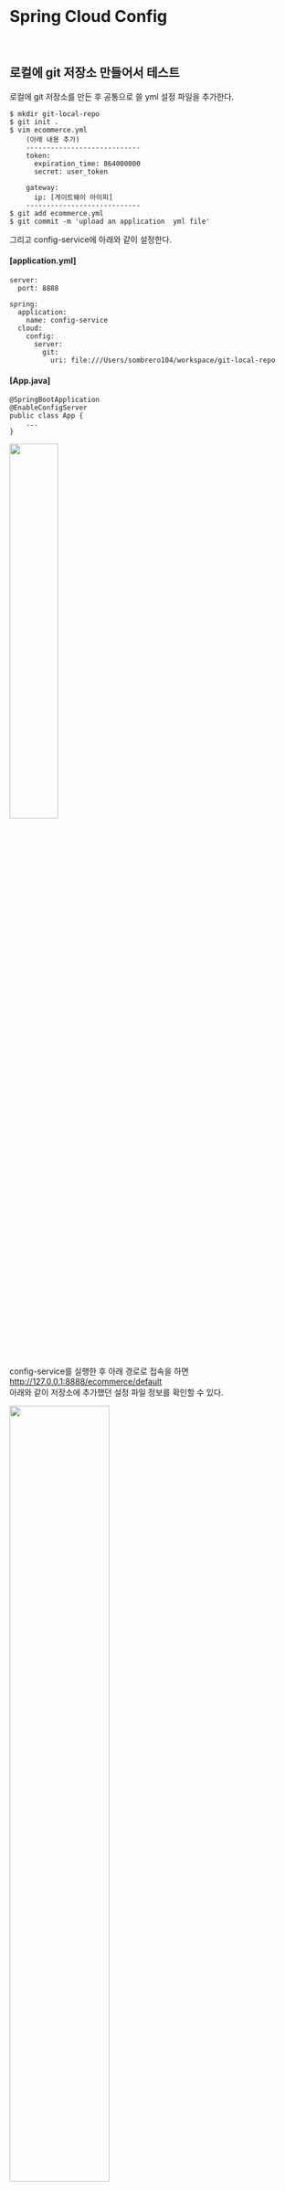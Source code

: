 <br/>

# Spring Cloud Config
<br/>

## 로컬에 git 저장소 만들어서 테스트 
로컬에 git 저장소를 만든 후 공통으로 쓸 yml 설정 파일을 추가한다. <br/>
~~~
$ mkdir git-local-repo
$ git init .
$ vim ecommerce.yml 
    (아래 내용 추가) 
    ----------------------------
    token:
      expiration_time: 864000000
      secret: user_token
    
    gateway:
      ip: [게이트웨이 아이피]
    ----------------------------
$ git add ecommerce.yml
$ git commit -m 'upload an application  yml file'
~~~

그리고 config-service에 아래와 같이 설정한다. <br/>
#### [application.yml]
~~~
server:
  port: 8888

spring:
  application:
    name: config-service
  cloud:
    config:
      server:
        git:
          uri: file:///Users/sombrero104/workspace/git-local-repo
~~~
#### [App.java]
~~~
@SpringBootApplication
@EnableConfigServer
public class App {
    ...
}
~~~

<img src="./images/git_local_repo.png" width="41%" /><br/>

config-service를 실행한 후 아래 경로로 접속을 하면 <br/>
http://127.0.0.1:8888/ecommerce/default <br/>
아래와 같이 저장소에 추가했던 설정 파일 정보를 확인할 수 있다. <br/>

<img src="./images/ecommerce_default.png" width="59%" /><br/>
<br/><br/>

## user-service 에 연동 

#### [pom.xml]
~~~
<dependency>
    <groupId>org.springframework.cloud</groupId>
    <artifactId>spring-cloud-starter-config</artifactId>
</dependency>
<dependency>
    <groupId>org.springframework.cloud</groupId>
    <artifactId>spring-cloud-starter-bootstrap</artifactId>
</dependency>
~~~

#### [bootstrap.yml]
~~~
spring:
  cloud:
    config:
      uri: http://127.0.0.1:8888
      name: ecommerce
~~~

#### [실행 결과 Bootstrap 로그]
<img src="./images/config_service_bootstrap_log.png" width="60%" /><br/>

#### [실행 결과 Config 정보 확인]
<img src="./images/config_service_test_result.png" width="60%" /><br/>
<br/><br/>

## Configuration 갱신 방법
- 서버 재기동 
- Spring Boot Actuator refresh 
    - 재기동 없이 갱신 가능 
    - Application 상태, 모니터링 
    - Metric 수집을 위한 Http End point 제공 
    - user-service에 Spring Boot Actuator 의존성 추가 <br/>
    #### [user-service - pom.xml]
    ~~~
    <dependency>
        <groupId>org.springframework.boot</groupId>
        <artifactId>spring-boot-starter-actuator</artifactId>
    </dependency>
    ~~~
    #### [user-service - application.yml]
    ~~~
      management:
        endpoints:
          web:
            exposure:
              include: refresh, health, beans, busrefresh, info, metrics, prometheus
    ~~~
    테스트를 하기 위해 공통으로 사용하는 ecommerce.yml 파일을 수정한 후 <br/>
    git-local-repo 로컬 리파지토리에 커밋한다. <br/>
    그리고 http://127.0.0.1:8000/user-service/actuator/refresh (POST) 로 요청을 보내면 <br/>
    아래와 같이 응답으로 어떤 내용이 변경되었는지 확인할 수 있으며, <br/>
    
    <img src="./images/request_actuator_refresh.png" width="50%" /><br/>
    
    user-service 를 재기동하지 않아도 해당 변경 내용이 반영된 것을 확인할 수 있다. <br/>
    
    <img src="./images/after_actuator_refresh_config.png" width="56%" /><br/>
    
    하지만 서비스 마다 refresh 를 호출해줘야 하는 번거로움이 있다. <br/>
    
- Spring Cloud Bus 사용 (위 Actuator 보다 효율적) <br/>
    - 분산 시스템의 노드를 경량 메시지 브로커와 연결
    - 상태 및 구성에 대한 변경 사항을 연결된 노드에게 전달(Broadcast)
    - Spring Cloud Bus 에 연결되어 있기만 하면 어떤 서비스라도 /busrefresh (POST) 를 호출할 경우 <br/>
        Spring Cloud Bus 에 연결되어 있는 다른 서비스에도 모두 업데이트가 된다. <br/>
    - RabbitMQ 설치 <br/> 
    https://www.rabbitmq.com/install-homebrew.html <br/> 
    ~~~
    $ brew list  
    $ brew update
    $ brew install rabbitmq
    ~~~
    ~~~
    ...
    Management Plugin enabled by default at http://localhost:15672
    
    Bash completion has been installed to:
      /usr/local/etc/bash_completion.d
    
    To restart rabbitmq after an upgrade:
      brew services restart rabbitmq
    Or, if you don't want/need a background service you can just run:
      CONF_ENV_FILE="/usr/local/etc/rabbitmq/rabbitmq-env.conf" /usr/local/opt/rabbitmq/sbin/rabbitmq-server
    ==> Summary
    🍺  /usr/local/Cellar/rabbitmq/3.10.6: 1,399 files, 30.6MB
    ==> Running `brew cleanup rabbitmq`...
    Disable this behaviour by setting HOMEBREW_NO_INSTALL_CLEANUP.
    Hide these hints with HOMEBREW_NO_ENV_HINTS (see `man brew`).
    ==> Caveats
    ==> rabbitmq
    Management Plugin enabled by default at http://localhost:15672
    
    Bash completion has been installed to:
      /usr/local/etc/bash_completion.d
    
    To restart rabbitmq after an upgrade:
      brew services restart rabbitmq
    Or, if you don't want/need a background service you can just run:
      CONF_ENV_FILE="/usr/local/etc/rabbitmq/rabbitmq-env.conf" /usr/local/opt/rabbitmq/sbin/rabbitmq-server
    ~~~
    ~~~
    $ export PATH=$PATH:/usr/local/sbin
    혹은 .bash_profile의 PATH에 '/usr/local/sbin' 추가 후 적용. (source .bash_profile)
    rabbitmq-server 명령으로 실행. 
    ~~~
    RabbitMQ 관리자 접속 http://127.0.0.1:15672 (guest/guest) <br/> 
    - AMQP 사용 <br/> 
    #### [config-service, user-service, gateway-service - pom.xml]
    ~~~
    <dependency>
      <groupId>org.springframework.boot</groupId>
      <artifactId>spring-boot-starter-actuator</artifactId>
    </dependency>
    <dependency>
      <groupId>org.springframework.cloud</groupId>
      <artifactId>spring-cloud-starter-bus-amqp</artifactId>
    </dependency>
    ~~~
    #### [config-service, user-service, gateway-service - application.yml]
    ~~~
    spring:
      rabbitmq:
        host: 127.0.0.1
        port: 5672
        username: guest
        password: guest
  
    management:
      endpoints:
        web:
          exposure:
            include: refresh, health, beans, httptrace, busrefresh, info, metrics, prometheus
    ~~~
    #### [토큰 시크릿 값 변경 후 user-service 에서 busrefresh 호출 결과]
    <img src="./images/bus1_changed_application_yml.png" width="29%" /><br/>
    
    <img src="./images/bus1_rabbitmq_request_busrefresh_at_user_service.png" width="61%" /><br/>
    
    <img src="./images/bus1_changed_user_service_config.png" width="59%" /><br/>
    
    <img src="./images/bus1_changed_gateway_service_config.png" width="59%" /><br/>
    
    #### [토큰 시크릿 값 변경 후 gateway-service 에서 busrefresh 호출 결과]
    <img src="./images/bus2_changed_application_yml_02.png" width="30%" /><br/>
        
    <img src="./images/bus2_rabbitmq_request_busrefresh_at_gateway_service.png" width="60%" /><br/>
    
    <img src="./images/bus2_changed_user_service_config_02.png" width="60%" /><br/>
    
    <img src="./images/bus2_changed_gateway_service_config_02.png" width="63%" /><br/>
    
<br/>

> #### AMQP (Advanced Message Queuing Protocol)
> - 메시지 지향 미들웨어를 위한 개방형 표준 응용 계층 프로토콜
> - 메시지 지향, 큐잉, 라우팅(P2P, Publisher-Subscriber), 신뢰성, 보안
> - Erlang, RebbitMQ 에서 사용

> #### Kafka 프로젝트
> - Apache Software Foundation 이 Scalar 언어로 개발한 오픈 소스 메시지 브로커 프로젝트
> - 분산형 스트리밍 플랫폼
> - 대용량의 데이터를 처리 가능한 메시징 시스템 

> #### RabbitMQ vs Kafka
> - RabbitMQ (좀 더 적은 데이터를 안전하게 전달 보장)
>   - 메시지 브로커 
>   - 초당 20+ 메시지를 소비자에게 전달
>   - 메시지 전달 보장, 시스템 간 메시지 전달
>   - 브로커, 소비자 중심 
> - Kafka (대용량 데이터를 빠른 시간에 처리)
>   - 초당 100k+ 이상의 이벤트 처리
>   - Pub/Sub, Topic 에 메시지 전달
>   - Ack를 기다리지 않고 전달 가능
>   - 생산자 중심 
> 
> https://www.confluent.io/blog/kafka-fastest-messaging-system/ <br/>

<br/><br/>

## 프로파일 적용
ecommerce.yml 파일을 프로파일을 다르게 하여 새로 추가한다. <br/>
> 테스트를 위해서 임시로 프로파일을 다르게(시크릿 값을 다르게) 설정했는데 <br/>
> 요청으로 받은 JWT 토큰으로 gateway-service 에서 인가(Authorization)를 하고 <br/>
> user-service 에서 인증(Authentication)을 하고 있기 때문에 <br/>
> 인가/인증이 필요한 user-service API 를 사용하기 위해서는 <br/>
> gateway-service 와 user-service 의 시크릿 값이 같도록 같은 프로파일을 사용해야 한다. <br/>

<img src="./images/config_profile.png" width="25%" /><br/>

#### [gateway-service]
<img src="./images/config_profile_gateway_service_01.png" width="26%" /><br/>

<img src="./images/config_profile_gateway_service_02.png" width="61%" /><br/>

#### [user-service]

<img src="./images/config_profile_user_service_01.png" width="27%" /><br/>

<img src="./images/config_profile_user_service_02.png" width="62%" /><br/>
<br/><br/>

## 깃헙 원격 저장소 사용 시 
~~~
spring:
  application:
    name: config-service
  cloud:
    config:
      server:
        git:
#          uri: file:///Users/sombrero104/workspace/git-local-repo
          uri: https://github.com/sombrero104/springcloud-config.git
#          username:
#          password:
~~~
<br/><br/>

## Configuration 암호화 
- Symmetric Encryption (Shared)
    - Using the same key
- Asymmetric Encryption (RSA Keypair)
    - Private and Public Key
    - Using Java keytool
<br/>
    
### Symmetric Encryption (대칭 암호화)
#### [pom.xml]
~~~
<!-- bootstrap 의존성을 추가해야 bootstrap.yml 설정 파일을 읽어온다. -->
<dependency>
    <groupId>org.springframework.cloud</groupId>
    <artifactId>spring-cloud-starter-bootstrap</artifactId>
</dependency>
~~~
#### [bootstrap.yml]
~~~
encrypt:
  key: abcdefghijklmnopqrstuvwxyz0123456789
~~~
#### [암호화]
http://127.0.0.1:8888/encrypt (POST) <br/>

<img src="./images/symmetric_encrypt.png" width="57%" /><br/>
#### [복호화]
http://127.0.0.1:8888/decrypt (POST) <br/>

<img src="./images/symmetric_decrypt.png" width="57%" /><br/>

#### [암호화한 Configuration 값 추가]
'{cipher}'를 앞에 붙이면 암호화 된 값으로 인식한다. <br/>

<img src="./images/symmetric_encrypt_config.png" width="57%" /><br/>

#### [Configuration 사용 시에는 config-service 에서 복호화해서 제공]
<img src="./images/symmetric_config_server_decrypt.png" width="65%" /><br/>
<br/>
 
### Asymmetric Encryption (비대칭 암호화) 
- Public, Private Key 생성 (JDK keytool 이용)
~~~
$ mkdir ${user.home}/workspace/keystore
$ keytool -genkeypair -alias apiEncryptionKey -keyalg RSA 
    -dname "CN=Sombrero 104, OU=API Development, O=sombrero104.me, L=Seoul, C=KR"
    -keypass "tea1234" -keystore apiEncryptionKey.jks -storepass "tea1234"
~~~
#### [bootstrap.yml]
~~~
encrypt:
  key-store:
    location: file://${user.home}/workspace/keystore/apiEncryptionKey.jks
    password: tea1234
    alias: apiEncryptionKey
~~~
#### [암호화]
http://127.0.0.1:8888/encrypt (POST) <br/>

<img src="./images/asymmetric_encrypt.png" width="57%" /><br/>

#### [복호화]
http://127.0.0.1:8888/decrypt (POST) <br/>

<img src="./images/asymmetric_decrypt.png" width="57%" /><br/>

#### [암호화한 Configuration 값 추가]

<img src="./images/asymmetric_encrypt_config_01.png" width="75%" /><br/>

<img src="./images/asymmetric_encrypt_config_02.png" width="75%" /><br/>

<br/><br/><br/><br/>

